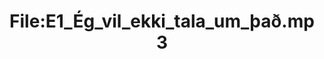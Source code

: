 ---
title: File:E1_Ég_vil_ekki_tala_um_það.mp3
recording of: Ég vil ekki tala um það.
reading speed: slow
speaker: E
license: CC0
---